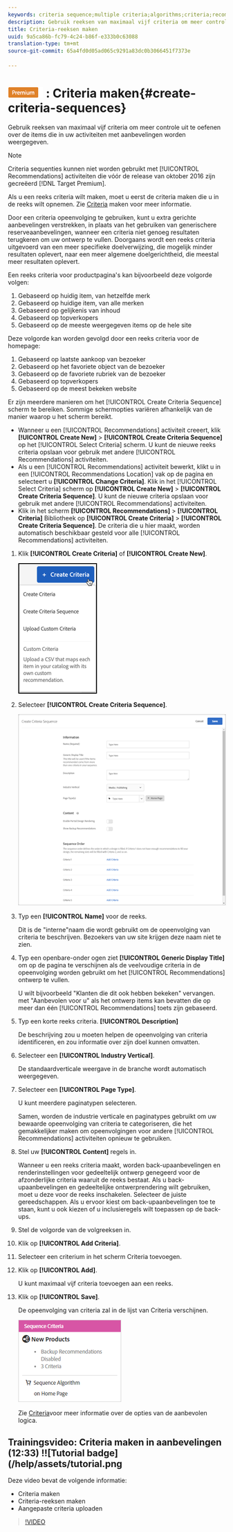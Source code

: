 ```yaml
---
keywords: criteria sequence;multiple criteria;algorithms;criteria;recommendations criteria
description: Gebruik reeksen van maximaal vijf criteria om meer controle uit te oefenen over de items die in uw activiteiten met aanbevelingen worden weergegeven.
title: Criteria-reeksen maken
uuid: 9a5ca86b-fc79-4c24-b86f-e333b0c63088
translation-type: tm+mt
source-git-commit: 65a4fd0d05ad065c9291a83dc0b3066451f7373e

---
```



# ![PREMIUM](/help/assets/premium.png) : Criteria maken{#create-criteria-sequences}

Gebruik reeksen van maximaal vijf criteria om meer controle uit te oefenen over de items die in uw activiteiten met aanbevelingen worden weergegeven.

>[!NOTE]
>
>Criteria sequenties kunnen niet worden gebruikt met [!UICONTROL Recommendations] activiteiten die vóór de release van oktober 2016 zijn gecreëerd [!DNL Target Premium].

Als u een reeks criteria wilt maken, moet u eerst de criteria maken die u in de reeks wilt opnemen. Zie [Criteria](../../c-recommendations/c-algorithms/create-new-algorithm.md#task_8A9CB465F28D44899F69F38AD27352FE) maken voor meer informatie.

Door een criteria opeenvolging te gebruiken, kunt u extra gerichte aanbevelingen verstrekken, in plaats van het gebruiken van generischere reserveaanbevelingen, wanneer een criteria niet genoeg resultaten terugkeren om uw ontwerp te vullen. Doorgaans wordt een reeks criteria uitgevoerd van een meer specifieke doelverwijzing, die mogelijk minder resultaten oplevert, naar een meer algemene doelgerichtheid, die meestal meer resultaten oplevert.

Een reeks criteria voor productpagina&#39;s kan bijvoorbeeld deze volgorde volgen:

1. Gebaseerd op huidig item, van hetzelfde merk
1. Gebaseerd op huidige item, van alle merken
1. Gebaseerd op gelijkenis van inhoud
1. Gebaseerd op topverkopers
1. Gebaseerd op de meeste weergegeven items op de hele site

Deze volgorde kan worden gevolgd door een reeks criteria voor de homepage:

1. Gebaseerd op laatste aankoop van bezoeker
1. Gebaseerd op het favoriete object van de bezoeker
1. Gebaseerd op de favoriete rubriek van de bezoeker
1. Gebaseerd op topverkopers
1. Gebaseerd op de meest bekeken website

Er zijn meerdere manieren om het [!UICONTROL Create Criteria Sequence] scherm te bereiken. Sommige schermopties variëren afhankelijk van de manier waarop u het scherm bereikt.

* Wanneer u een [!UICONTROL Recommendations] activiteit creeert, klik **[!UICONTROL Create New]** > **[!UICONTROL Create Criteria Sequence]** op het [!UICONTROL Select Criteria] scherm. U kunt de nieuwe reeks criteria opslaan voor gebruik met andere [!UICONTROL Recommendations] activiteiten.
* Als u een [!UICONTROL Recommendations] activiteit bewerkt, klikt u in een [!UICONTROL Recommendations Location] vak op de pagina en selecteert u **[!UICONTROL Change Criteria]**. Klik in het [!UICONTROL Select Criteria] scherm op **[!UICONTROL Create New]** > **[!UICONTROL Create Criteria Sequence]**. U kunt de nieuwe criteria opslaan voor gebruik met andere [!UICONTROL Recommendations] activiteiten.
* Klik in het scherm **[!UICONTROL Recommendations]** > **[!UICONTROL Criteria]** Bibliotheek op **[!UICONTROL Create Criteria]** > **[!UICONTROL Create Criteria Sequence]**. De criteria die u hier maakt, worden automatisch beschikbaar gesteld voor alle [!UICONTROL Recommendations] activiteiten.

1. Klik **[!UICONTROL Create Criteria]** of **[!UICONTROL Create New]**.

   ![Nieuwe criteria maken](/help/c-recommendations/c-algorithms/assets/button_CreateCriteria_new.png)

1. Selecteer **[!UICONTROL Create Criteria Sequence]**.

   ![](assets/CreateCriteriaSequence.png)

1. Typ een **[!UICONTROL Name]** voor de reeks.

   Dit is de &quot;interne&quot;naam die wordt gebruikt om de opeenvolging van criteria te beschrijven. Bezoekers van uw site krijgen deze naam niet te zien.
1. Typ een openbare-onder ogen ziet **[!UICONTROL Generic Display Title]** om op de pagina te verschijnen als de veelvoudige criteria in de opeenvolging worden gebruikt om het [!UICONTROL Recommendations] ontwerp te vullen.

   U wilt bijvoorbeeld &quot;Klanten die dit ook hebben bekeken&quot; vervangen. met &quot;Aanbevolen voor u&quot; als het ontwerp items kan bevatten die op meer dan één [!UICONTROL Recommendations] toets zijn gebaseerd.
1. Typ een korte reeks criteria. **[!UICONTROL Description]**

   De beschrijving zou u moeten helpen de opeenvolging van criteria identificeren, en zou informatie over zijn doel kunnen omvatten.
1. Selecteer een **[!UICONTROL Industry Vertical]**.

   De standaardverticale weergave in de branche wordt automatisch weergegeven.
1. Selecteer een **[!UICONTROL Page Type]**.

   U kunt meerdere paginatypen selecteren.

   Samen, worden de industrie verticale en paginatypes gebruikt om uw bewaarde opeenvolging van criteria te categoriseren, die het gemakkelijker maken om opeenvolgingen voor andere [!UICONTROL Recommendations] activiteiten opnieuw te gebruiken.
1. Stel uw **[!UICONTROL Content]** regels in.

   Wanneer u een reeks criteria maakt, worden back-upaanbevelingen en renderinstellingen voor gedeeltelijk ontwerp genegeerd voor de afzonderlijke criteria waaruit de reeks bestaat. Als u back-upaanbevelingen en gedeeltelijke ontwerprendering wilt gebruiken, moet u deze voor de reeks inschakelen. Selecteer de juiste gereedschappen. Als u ervoor kiest om back-upaanbevelingen toe te staan, kunt u ook kiezen of u inclusieregels wilt toepassen op de back-ups.
1. Stel de volgorde van de volgreeksen in.

1. Klik op **[!UICONTROL Add Criteria]**.
1. Selecteer een criterium in het scherm Criteria toevoegen.
1. Klik op **[!UICONTROL Add]**.

   U kunt maximaal vijf criteria toevoegen aan een reeks.
1. Klik op **[!UICONTROL Save]**.

   De opeenvolging van criteria zal in de lijst van Criteria verschijnen.

   ![](assets/CriteriaSequenceCard.png)

   Zie [Criteria](../../c-recommendations/c-algorithms/algorithms.md#concept_4BD01DC437F543C0A13621C93A302750)voor meer informatie over de opties van de aanbevolen logica.

## Trainingsvideo: Criteria maken in aanbevelingen (12:33) !![Tutorial badge](/help/assets/tutorial.png

Deze video bevat de volgende informatie:

* Criteria maken
* Criteria-reeksen maken
* Aangepaste criteria uploaden

>[!VIDEO](https://video.tv.adobe.com/v/27694?quality=12)
